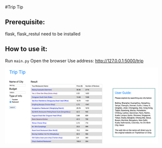 #Trip Tip
## Prerequisite:

flask, flask_restul need to be installed
## How to use it:

Run `main.py`
Open the browser
Use address: http://127.0.0.1:5000/trip


![](resource/example.png)
